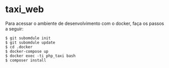 # taxi_web

Para acessar o ambiente de desenvolvimento com o docker, faça os passos a seguir:
```
$ git subomdule init
$ git subomdule update
$ cd .docker
$ docker-compose up
$ docker exec -ti php_taxi bash
$ composer install
```
